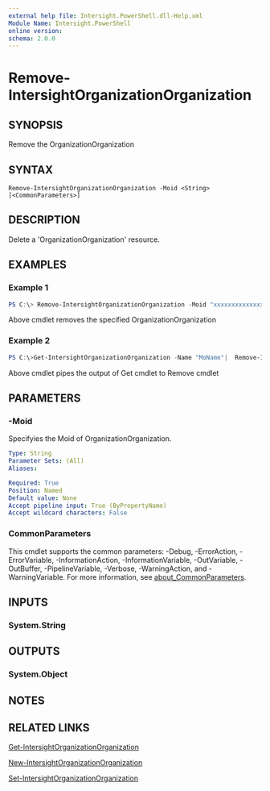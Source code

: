 ```yaml
---
external help file: Intersight.PowerShell.dll-Help.xml
Module Name: Intersight.PowerShell
online version:
schema: 2.0.0
---
```


# Remove-IntersightOrganizationOrganization

## SYNOPSIS
Remove the OrganizationOrganization

## SYNTAX

```
Remove-IntersightOrganizationOrganization -Moid <String> [<CommonParameters>]
```

## DESCRIPTION
Delete a &apos;OrganizationOrganization&apos; resource.

## EXAMPLES

### Example 1
```powershell
PS C:\> Remove-IntersightOrganizationOrganization -Moid "xxxxxxxxxxxxxxxxxxxxxxxxxxx"
```
Above cmdlet removes the specified OrganizationOrganization 

### Example 2
```powershell
PS C:\>Get-IntersightOrganizationOrganization -Name "MoName"|  Remove-IntersightOrganizationOrganization
```
Above cmdlet pipes the output of Get cmdlet to Remove cmdlet

## PARAMETERS

### -Moid
Specifyies the Moid of OrganizationOrganization.

```yaml
Type: String
Parameter Sets: (All)
Aliases:

Required: True
Position: Named
Default value: None
Accept pipeline input: True (ByPropertyName)
Accept wildcard characters: False
```

### CommonParameters
This cmdlet supports the common parameters: -Debug, -ErrorAction, -ErrorVariable, -InformationAction, -InformationVariable, -OutVariable, -OutBuffer, -PipelineVariable, -Verbose, -WarningAction, and -WarningVariable. For more information, see [about_CommonParameters](http://go.microsoft.com/fwlink/?LinkID=113216).

## INPUTS

### System.String

## OUTPUTS

### System.Object
## NOTES

## RELATED LINKS

[Get-IntersightOrganizationOrganization](./Get-IntersightOrganizationOrganization.md)

[New-IntersightOrganizationOrganization](./New-IntersightOrganizationOrganization.md)

[Set-IntersightOrganizationOrganization](./Set-IntersightOrganizationOrganization.md)


